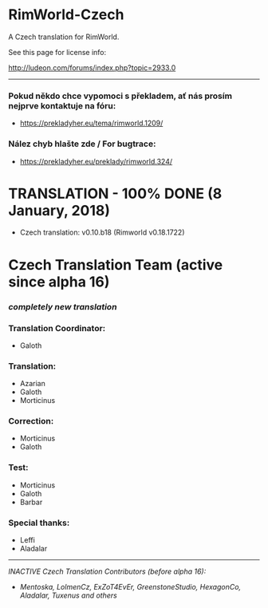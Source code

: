 # RimWorld-Czech

A Czech translation for RimWorld.

See this page for license info:

http://ludeon.com/forums/index.php?topic=2933.0


---

### Pokud někdo chce vypomoci s překladem, ať nás prosím nejprve kontaktuje na fóru:
- https://prekladyher.eu/tema/rimworld.1209/

### Nález chyb hlašte zde / For bugtrace: 
- https://prekladyher.eu/preklady/rimworld.324/

# TRANSLATION - 100% DONE (8 January, 2018)
- Czech translation: v0.10.b18 (Rimworld v0.18.1722)

# Czech Translation Team (active since alpha 16)
### *completely new translation*

### Translation Coordinator:
- Galoth

### Translation:
- Azarian
- Galoth
- Morticinus

### Correction:
- Morticinus
- Galoth

### Test:
- Morticinus
- Galoth
- Barbar

### Special thanks:
- Leffi
- Aladalar

---

*INACTIVE Czech Translation Contributors (before alpha 16):*
- *Mentoska, LolmenCz, ExZoT4EvEr, GreenstoneStudio, HexagonCo, Aladalar, Tuxenus and others*

